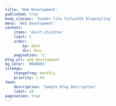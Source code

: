 ```yaml
---
title: 'Web Development'
published: true
body_classes: 'header-lite fullwidth blogstyling'
menu: 'Web Development'
content:
    items: '@self.children'
    limit: 5
    order:
        by: date
        dir: desc
    pagination: '1'
blog_url: web-development
bg_color: '#B4B093'
sitemap:
    changefreq: monthly
    priority: 1.03
feed:
    description: 'Sample Blog Description'
    limit: 10
pagination: true
---
```


